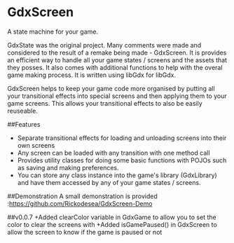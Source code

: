 # GdxScreen
A state machine for your game.

GdxState was the original project.  Many comments were made and considered to the result of a remake being made - GdxScreen.  It is provides an efficient way to handle all your game states / screens and the assets that they posses.  It also comes with additional functions to help with the overal game making process.  It is written using libGdx for libGdx.

GdxScreen helps to keep your game code more organised by putting all your transitional effects into special screens and then applying them to your game screens.  This allows your transitional effects to also be easily reuseable.

##Features
+ Separate transitional effects for loading and unloading screens into their own screens
+ Any screen can be loaded with any transition with one method call
+ Provides utility classes for doing some basic functions with POJOs such as saving and making preferences.
+ You can store any class instance into the game's library (GdxLibrary) and have them accessed by any of your game states / screens.

##Demonstration
A small demonstration is provided :https://github.com/Rickodesea/GdxScreen-Demo


##v0.0.7
+Added clearColor variable in GdxGame to allow you to set the color to clear the screens with
+Added isGamePaused() in GdxScreen to allow the screen to know if the game is paused or not